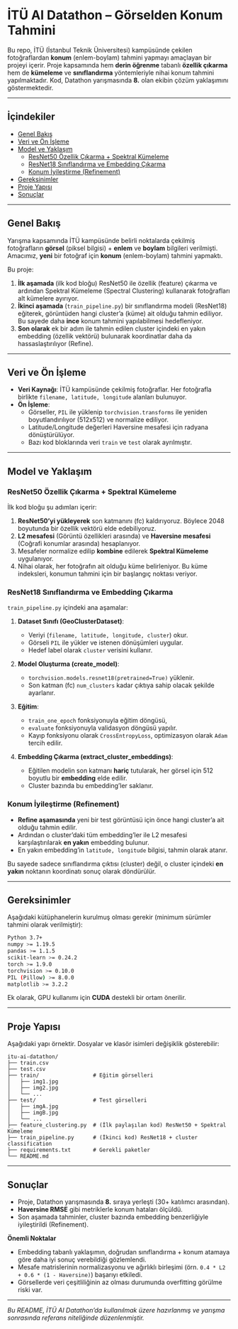 # İTÜ AI Datathon – Görselden Konum Tahmini

Bu repo, İTÜ (İstanbul Teknik Üniversitesi) kampüsünde çekilen fotoğraflardan **konum** (enlem-boylam) tahmini yapmayı amaçlayan bir projeyi içerir. Proje kapsamında hem **derin öğrenme** tabanlı **özellik çıkarma** hem de **kümeleme** ve **sınıflandırma** yöntemleriyle nihai konum tahmini yapılmaktadır. Kod, Datathon yarışmasında **8.** olan ekibin çözüm yaklaşımını göstermektedir.

---

## İçindekiler

- [Genel Bakış](#genel-bakış)
- [Veri ve Ön İşleme](#veri-ve-ön-i̇şleme)
- [Model ve Yaklaşım](#model-ve-yaklaşım)
  - [ResNet50 Özellik Çıkarma + Spektral Kümeleme](#resnet50-özellik-çıkarma--spektral-kümeleme)
  - [ResNet18 Sınıflandırma ve Embedding Çıkarma](#resnet18-sınıflandırma-ve-embedding-çıkarma)
  - [Konum İyileştirme (Refinement)](#konum-iyileştirme-refinement)
- [Gereksinimler](#gereksinimler)
- [Proje Yapısı](#proje-yapısı)
- [Sonuçlar](#sonuçlar)

---

## Genel Bakış

Yarışma kapsamında İTÜ kampüsünde belirli noktalarda çekilmiş fotoğrafların **görsel** (piksel bilgisi) + **enlem** ve **boylam** bilgileri verilmişti. Amacımız, **yeni** bir fotoğraf için **konum** (enlem-boylam) tahmini yapmaktı.

Bu proje:
1. **İlk aşamada** (ilk kod bloğu) ResNet50 ile özellik (feature) çıkarma ve ardından Spektral Kümeleme (Spectral Clustering) kullanarak fotoğrafları alt kümelere ayırıyor.
2. **İkinci aşamada** (`train_pipeline.py`) bir sınıflandırma modeli (ResNet18) eğiterek, görüntüden hangi cluster’a (küme) ait olduğu tahmin ediliyor. Bu sayede daha **ince** konum tahmini yapılabilmesi hedefleniyor.
3. **Son olarak** ek bir adım ile tahmin edilen cluster içindeki en yakın embedding (özellik vektörü) bulunarak koordinatlar daha da hassaslaştırılıyor (Refine).

---

## Veri ve Ön İşleme

- **Veri Kaynağı**: İTÜ kampüsünde çekilmiş fotoğraflar. Her fotoğrafla birlikte `filename, latitude, longitude` alanları bulunuyor.
- **Ön İşleme**:
  - Görseller, `PIL` ile yüklenip `torchvision.transforms` ile yeniden boyutlandırılıyor (512x512) ve normalize ediliyor.
  - Latitude/Longitude değerleri Haversine mesafesi için radyana dönüştürülüyor.
  - Bazı kod bloklarında veri `train` ve `test` olarak ayrılmıştır.

---

## Model ve Yaklaşım

### ResNet50 Özellik Çıkarma + Spektral Kümeleme

İlk kod bloğu şu adımları içerir:

1. **ResNet50’yi yükleyerek** son katmanını (fc) kaldırıyoruz. Böylece 2048 boyutunda bir özellik vektörü elde edebiliyoruz.
2. **L2 mesafesi** (Görüntü özellikleri arasında) ve **Haversine mesafesi** (Coğrafi konumlar arasında) hesaplanıyor.
3. Mesafeler normalize edilip **kombine** edilerek **Spektral Kümeleme** uygulanıyor.
4. Nihai olarak, her fotoğrafın ait olduğu küme belirleniyor. Bu küme indeksleri, konumun tahmini için bir başlangıç noktası veriyor.

### ResNet18 Sınıflandırma ve Embedding Çıkarma

`train_pipeline.py` içindeki ana aşamalar:

1. **Dataset Sınıfı (GeoClusterDataset)**:  
   - Veriyi (`filename, latitude, longitude, cluster`) okur.  
   - Görseli `PIL` ile yükler ve istenen dönüşümleri uygular.  
   - Hedef label olarak `cluster` verisini kullanır.

2. **Model Oluşturma (create_model)**:  
   - `torchvision.models.resnet18(pretrained=True)` yüklenir.  
   - Son katman (fc) `num_clusters` kadar çıktıya sahip olacak şekilde ayarlanır.

3. **Eğitim**:  
   - `train_one_epoch` fonksiyonuyla eğitim döngüsü,  
   - `evaluate` fonksiyonuyla validasyon döngüsü yapılır.  
   - Kayıp fonksiyonu olarak `CrossEntropyLoss`, optimizasyon olarak `Adam` tercih edilir.

4. **Embedding Çıkarma (extract_cluster_embeddings)**:  
   - Eğitilen modelin son katmanı **hariç** tutularak, her görsel için 512 boyutlu bir **embedding** elde edilir.  
   - Cluster bazında bu embedding’ler saklanır.

### Konum İyileştirme (Refinement)

- **Refine aşamasında** yeni bir test görüntüsü için önce hangi cluster’a ait olduğu tahmin edilir.  
- Ardından o cluster’daki tüm embedding’ler ile L2 mesafesi karşılaştırılarak **en yakın** embedding bulunur.  
- En yakın embedding’in `latitude, longitude` bilgisi, tahmin olarak atanır.

Bu sayede sadece sınıflandırma çıktısı (cluster) değil, o cluster içindeki **en yakın** noktanın koordinatı sonuç olarak döndürülür.

---

## Gereksinimler

Aşağıdaki kütüphanelerin kurulmuş olması gerekir (minimum sürümler tahmini olarak verilmiştir):

```bash
Python 3.7+
numpy >= 1.19.5
pandas >= 1.1.5
scikit-learn >= 0.24.2
torch >= 1.9.0
torchvision >= 0.10.0
PIL (Pillow) >= 8.0.0
matplotlib >= 3.2.2
```

Ek olarak, GPU kullanımı için **CUDA** destekli bir ortam önerilir.

---

## Proje Yapısı

Aşağıdaki yapı örnektir. Dosyalar ve klasör isimleri değişiklik gösterebilir:

```
itu-ai-datathon/
├── train.csv
├── test.csv
├── train/                 # Eğitim görselleri
│   ├── img1.jpg
│   ├── img2.jpg
│   └── ...
├── test/                  # Test görselleri
│   ├── imgA.jpg
│   ├── imgB.jpg
│   └── ...
├── feature_clustering.py  # (İlk paylaşılan kod) ResNet50 + Spektral Kümeleme
├── train_pipeline.py      # (İkinci kod) ResNet18 + cluster classification
├── requirements.txt       # Gerekli paketler
└── README.md
```

---

## Sonuçlar

- Proje, Datathon yarışmasında **8.** sıraya yerleşti (30+ katılımcı arasından).  
- **Haversine RMSE** gibi metriklerle konum hataları ölçüldü.  
- Son aşamada tahminler, cluster bazında embedding benzerliğiyle iyileştirildi (Refinement).

**Önemli Noktalar**  
- Embedding tabanlı yaklaşımın, doğrudan sınıflandırma + konum atamaya göre daha iyi sonuç verebildiği gözlemlendi.  
- Mesafe matrislerinin normalizasyonu ve ağırlıklı birleşimi (örn. `0.4 * L2 + 0.6 * (1 - Haversine)`) başarıyı etkiledi.  
- Görsellerde veri çeşitliliğinin az olması durumunda overfitting görülme riski var.

---


*Bu README, İTÜ AI Datathon’da kullanılmak üzere hazırlanmış ve yarışma sonrasında referans niteliğinde düzenlenmiştir.*
